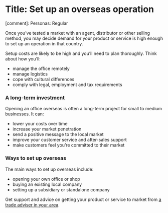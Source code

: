 # Title: Set up an overseas operation
[comment]: Personas: Regular

Once you&rsquo;ve tested a market with an agent, distributor or other selling method, you may decide demand for your product or service is high enough to set up an operation in that country.

Setup costs are likely to be high and you&rsquo;ll need to plan thoroughly. Think about how you&rsquo;ll:

- manage the office remotely
- manage logistics
- cope with cultural differences
- comply with legal, employment and tax requirements

### A long-term investment

Opening an office overseas is often a long-term project for small to medium businesses. It can:

- lower your costs over time
- increase your market penetration
- send a positive message to the local market
- improve your customer service and after-sales support
- make customers feel you&rsquo;re committed to their market

### Ways to set up overseas

The main ways to set up overseas include:

- opening your own office or shop
- buying an existing local company
- setting up a subsidiary or standalone company

Get support and advice on getting your product or service to market from [a trade adviser in your area](https://www.contactus.trade.gov.uk/office-finder/ "trade adviser office finder").
